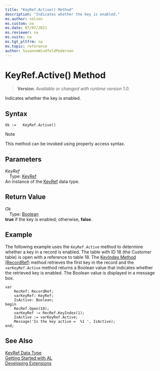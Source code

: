 ```yaml
---
title: "KeyRef.Active() Method"
description: "Indicates whether the key is enabled."
ms.author: solsen
ms.custom: na
ms.date: 07/07/2021
ms.reviewer: na
ms.suite: na
ms.tgt_pltfrm: na
ms.topic: reference
author: SusanneWindfeldPedersen
---
```

[//]: # (START>DO_NOT_EDIT)
[//]: # (IMPORTANT:Do not edit any of the content between here and the END>DO_NOT_EDIT.)
[//]: # (Any modifications should be made in the .xml files in the ModernDev repo.)
# KeyRef.Active() Method
> **Version**: _Available or changed with runtime version 1.0._

Indicates whether the key is enabled.


## Syntax
```AL
Ok :=   KeyRef.Active()
```
> [!NOTE]
> This method can be invoked using property access syntax.

## Parameters
*KeyRef*  
&emsp;Type: [KeyRef](keyref-data-type.md)  
An instance of the [KeyRef](keyref-data-type.md) data type.  

## Return Value
*Ok*  
&emsp;Type: [Boolean](../boolean/boolean-data-type.md)  
**true** if the key is enabled; otherwise, **false**.


[//]: # (IMPORTANT: END>DO_NOT_EDIT)

## Example

The following example uses the `KeyRef.Active` method to determine whether a key in a record is enabled. The table with ID 18 \(the Customer table\) is open with a reference to table 18. The [KeyIndex Method \(RecordRef\)](../library.md) method retrieves the first key in the record and the `varKeyRef.Active` method returns a Boolean value that indicates whether the retrieved key is enabled. The Boolean value is displayed in a message box. 
 
```al
var
    RecRef: RecordRef;
    varKeyRef: KeyRef;
    IsActive: Boolean;
begin
    RecRef.Open(18);  
    varKeyRef := RecRef.KeyIndex(1);  
    IsActive := varKeyRef.Active;  
    Message('Is the key active =  %1 ', IsActive);  
end;
```  
  

## See Also
[KeyRef Data Type](keyref-data-type.md)  
[Getting Started with AL](../../devenv-get-started.md)  
[Developing Extensions](../../devenv-dev-overview.md)